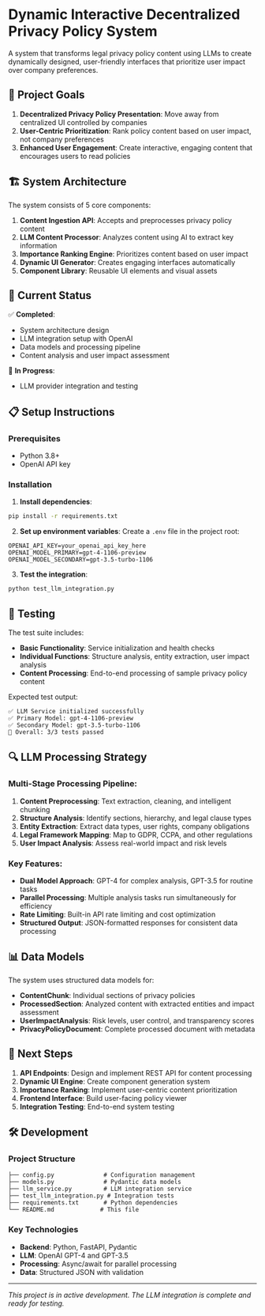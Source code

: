 # Dynamic Interactive Decentralized Privacy Policy System

A system that transforms legal privacy policy content using LLMs to create dynamically designed, user-friendly interfaces that prioritize user impact over company preferences.

## 🎯 Project Goals

1. **Decentralized Privacy Policy Presentation**: Move away from centralized UI controlled by companies
2. **User-Centric Prioritization**: Rank policy content based on user impact, not company preferences  
3. **Enhanced User Engagement**: Create interactive, engaging content that encourages users to read policies

## 🏗️ System Architecture

The system consists of 5 core components:

1. **Content Ingestion API**: Accepts and preprocesses privacy policy content
2. **LLM Content Processor**: Analyzes content using AI to extract key information
3. **Importance Ranking Engine**: Prioritizes content based on user impact 
4. **Dynamic UI Generator**: Creates engaging interfaces automatically
5. **Component Library**: Reusable UI elements and visual assets

## 🚀 Current Status

✅ **Completed**: 
- System architecture design
- LLM integration setup with OpenAI
- Data models and processing pipeline
- Content analysis and user impact assessment

🔧 **In Progress**:
- LLM provider integration and testing

## 📋 Setup Instructions

### Prerequisites
- Python 3.8+
- OpenAI API key

### Installation

1. **Install dependencies**:
```bash
pip install -r requirements.txt
```

2. **Set up environment variables**:
Create a `.env` file in the project root:
```
OPENAI_API_KEY=your_openai_api_key_here
OPENAI_MODEL_PRIMARY=gpt-4-1106-preview
OPENAI_MODEL_SECONDARY=gpt-3.5-turbo-1106
```

3. **Test the integration**:
```bash
python test_llm_integration.py
```

## 🧪 Testing

The test suite includes:

- **Basic Functionality**: Service initialization and health checks
- **Individual Functions**: Structure analysis, entity extraction, user impact analysis
- **Content Processing**: End-to-end processing of sample privacy policy content

Expected test output:
```
✅ LLM Service initialized successfully
✅ Primary Model: gpt-4-1106-preview
✅ Secondary Model: gpt-3.5-turbo-1106
🎯 Overall: 3/3 tests passed
```

## 🔍 LLM Processing Strategy

### Multi-Stage Processing Pipeline:

1. **Content Preprocessing**: Text extraction, cleaning, and intelligent chunking
2. **Structure Analysis**: Identify sections, hierarchy, and legal clause types
3. **Entity Extraction**: Extract data types, user rights, company obligations
4. **Legal Framework Mapping**: Map to GDPR, CCPA, and other regulations
5. **User Impact Analysis**: Assess real-world impact and risk levels

### Key Features:

- **Dual Model Approach**: GPT-4 for complex analysis, GPT-3.5 for routine tasks
- **Parallel Processing**: Multiple analysis tasks run simultaneously for efficiency
- **Rate Limiting**: Built-in API rate limiting and cost optimization
- **Structured Output**: JSON-formatted responses for consistent data processing

## 📊 Data Models

The system uses structured data models for:

- **ContentChunk**: Individual sections of privacy policies
- **ProcessedSection**: Analyzed content with extracted entities and impact assessment
- **UserImpactAnalysis**: Risk levels, user control, and transparency scores
- **PrivacyPolicyDocument**: Complete processed document with metadata

## 🔮 Next Steps

1. **API Endpoints**: Design and implement REST API for content processing
2. **Dynamic UI Engine**: Create component generation system
3. **Importance Ranking**: Implement user-centric content prioritization
4. **Frontend Interface**: Build user-facing policy viewer
5. **Integration Testing**: End-to-end system testing

## 🛠️ Development

### Project Structure
```
├── config.py              # Configuration management
├── models.py              # Pydantic data models
├── llm_service.py         # LLM integration service
├── test_llm_integration.py # Integration tests
├── requirements.txt       # Python dependencies
└── README.md             # This file
```

### Key Technologies
- **Backend**: Python, FastAPI, Pydantic
- **LLM**: OpenAI GPT-4 and GPT-3.5
- **Processing**: Async/await for parallel processing
- **Data**: Structured JSON with validation

---

*This project is in active development. The LLM integration is complete and ready for testing.* 